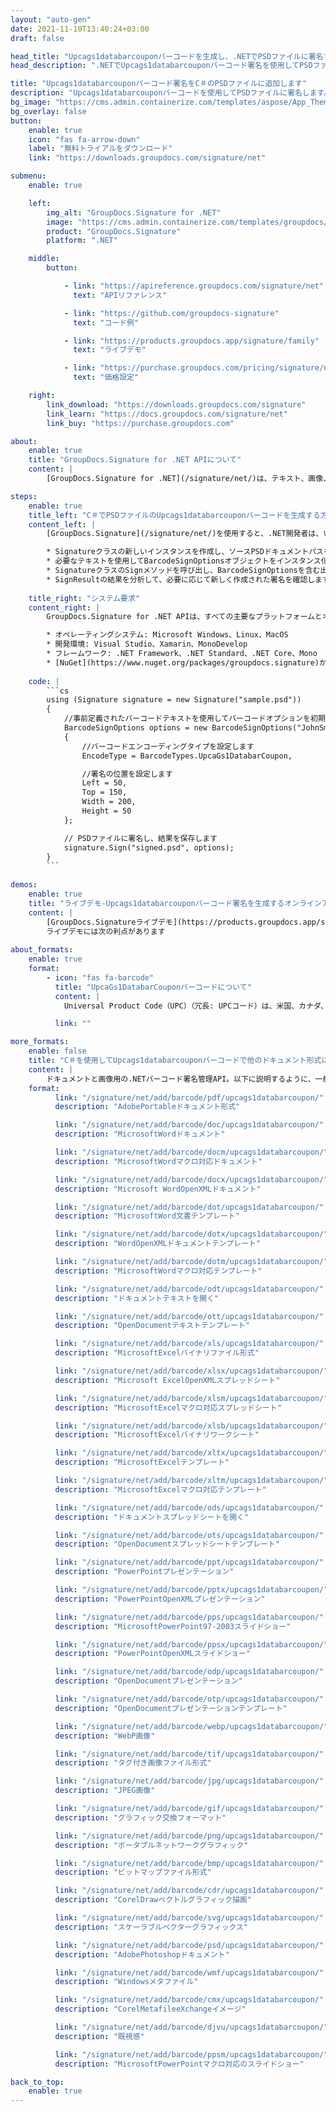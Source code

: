 ```yaml
---
layout: "auto-gen"
date: 2021-11-10T13:40:24+03:00
draft: false

head_title: "Upcags1databarcouponバーコードを生成し、.NETでPSDファイルに署名する|署名文書"
head_description: ".NETでUpcags1databarcouponバーコード署名を使用してPSDファイルに署名する-人気のあるビジネスドキュメントや画像ファイル形式にバーコードを追加する."

title: "Upcags1databarcouponバーコード署名をC＃のPSDファイルに追加します"
description: "Upcags1databarcouponバーコードを使用してPSDファイルに署名します。署名プロパティを操作し、ニーズに合ったドキュメント内で高度な署名オプションを設定します."
bg_image: "https://cms.admin.containerize.com/templates/aspose/App_Themes/V3/images/bg/header1.png"
bg_overlay: false
button:
    enable: true
    icon: "fas fa-arrow-down"
    label: "無料トライアルをダウンロード"
    link: "https://downloads.groupdocs.com/signature/net"

submenu:
    enable: true

    left:
        img_alt: "GroupDocs.Signature for .NET"
        image: "https://cms.admin.containerize.com/templates/groupdocs/images/product-logos/90x90-noborder/groupdocs-signature-net.png"
        product: "GroupDocs.Signature"
        platform: ".NET"

    middle:
        button:

            - link: "https://apireference.groupdocs.com/signature/net"
              text: "APIリファレンス"

            - link: "https://github.com/groupdocs-signature"
              text: "コード例"

            - link: "https://products.groupdocs.app/signature/family"
              text: "ライブデモ"

            - link: "https://purchase.groupdocs.com/pricing/signature/net"
              text: "価格設定"

    right:
        link_download: "https://downloads.groupdocs.com/signature"
        link_learn: "https://docs.groupdocs.com/signature/net"
        link_buy: "https://purchase.groupdocs.com"

about:
    enable: true
    title: "GroupDocs.Signature for .NET APIについて"
    content: |
        [GroupDocs.Signature for .NET](/signature/net/)は、テキスト、画像、バーコード、スタンプ、フォームフィールド、QRコード、メタデータなどのさまざまな署名タイプを使用してデジタルドキュメントに電子署名するネイティブ.NETAPIです。ユーザーは、PDF、Microsoft Word、Excelワークシート、PowerPointプレゼンテーション、Adobe Photoshop、メタファイル、および画像ファイル形式内のデジタル署名を追加、編集、検証、削除、および検索でき、必要に応じて署名プロパティをカスタマイズするための追加サポートがあります。

steps:
    enable: true
    title_left: "C＃でPSDファイルのUpcags1databarcouponバーコードを生成する方法"
    content_left: |
        [GroupDocs.Signature](/signature/net/)を使用すると、.NET開発者は、いくつかの簡単な手順を実行することで、アプリケーション内のPSDファイルにUpcags1databarcouponバーコードを簡単に追加できます。

        * Signatureクラスの新しいインスタンスを作成し、ソースPSDドキュメントパスをコンストラクターパラメーターとして渡します。
        * 必要なテキストを使用してBarcodeSignOptionsオブジェクトをインスタンス化し、EncodeTypeプロパティをUpcaGs1DatabarCouponに設定します。
        * SignatureクラスのSignメソッドを呼び出し、BarcodeSignOptionsを含む出力PSDファイル名を渡します。
        * SignResultの結果を分析して、必要に応じて新しく作成された署名を確認します。
        
    title_right: "システム要求"
    content_right: |
        GroupDocs.Signature for .NET APIは、すべての主要なプラットフォームとオペレーティングシステムでサポートされています。以下のコードを実行する前に、システムに次の前提条件がインストールされていることを確認してください。

        * オペレーティングシステム: Microsoft Windows、Linux、MacOS
        * 開発環境: Visual Studio、Xamarin、MonoDevelop
        * フレームワーク: .NET Framework、.NET Standard、.NET Core、Mono
        * [NuGet](https://www.nuget.org/packages/groupdocs.signature)からGroupDocs.Signaturefor.NETの最新バージョンをダウンロードします
        
    code: |
        ```cs
        using (Signature signature = new Signature("sample.psd"))
        {
            //事前定義されたバーコードテキストを使用してバーコードオプションを初期化します
            BarcodeSignOptions options = new BarcodeSignOptions("JohnSmith")
            {
                //バーコードエンコーディングタイプを設定します
                EncodeType = BarcodeTypes.UpcaGs1DatabarCoupon,

                //署名の位置を設定します
                Left = 50,
                Top = 150,
                Width = 200,
                Height = 50
            };

            // PSDファイルに署名し、結果を保存します 
            signature.Sign("signed.psd", options);
        }
        ```
        
demos:
    enable: true
    title: "ライブデモ-Upcags1databarcouponバーコード署名を生成するオンラインアプリ"
    content: |
        [GroupDocs.Signatureライブデモ](https://products.groupdocs.app/signature/family)サイトにアクセスして、Upcags1databarcouponバーコードをPSDファイルに今すぐ追加してください。  
        ライブデモには次の利点があります
        
about_formats:
    enable: true
    format:
        - icon: "fas fa-barcode"
          title: "UpcaGs1DatabarCouponバーコードについて"
          content: |
            Universal Product Code（UPC）（冗長: UPCコード）は、米国、カナダ、ヨーロッパ、オーストラリア、ニュージーランド、およびその他の国で店舗の貿易品目を追跡するために広く使用されているバーコード記号です。 UPC-A GS1 DataBarクーポンは、UPC-Aパーツ（各取引アイテムに一意に割り当てられる12桁の数字）とDataBar追加コードで構成されます。

          link: ""

more_formats:
    enable: false
    title: "C＃を使用してUpcags1databarcouponバーコードで他のドキュメント形式に署名する"
    content: |
        ドキュメントと画像用の.NETバーコード署名管理API。以下に説明するように、一般的なファイル形式のいくつかにバーコード署名を追加します。
    format: 
          link: "/signature/net/add/barcode/pdf/upcags1databarcoupon/"
          description: "AdobePortableドキュメント形式"

          link: "/signature/net/add/barcode/doc/upcags1databarcoupon/"
          description: "MicrosoftWordドキュメント"

          link: "/signature/net/add/barcode/docm/upcags1databarcoupon/"
          description: "MicrosoftWordマクロ対応ドキュメント"

          link: "/signature/net/add/barcode/docx/upcags1databarcoupon/"
          description: "Microsoft WordOpenXMLドキュメント"

          link: "/signature/net/add/barcode/dot/upcags1databarcoupon/"
          description: "MicrosoftWord文書テンプレート"

          link: "/signature/net/add/barcode/dotx/upcags1databarcoupon/"
          description: "WordOpenXMLドキュメントテンプレート"

          link: "/signature/net/add/barcode/dotm/upcags1databarcoupon/"
          description: "MicrosoftWordマクロ対応テンプレート"       

          link: "/signature/net/add/barcode/odt/upcags1databarcoupon/"
          description: "ドキュメントテキストを開く"

          link: "/signature/net/add/barcode/ott/upcags1databarcoupon/"
          description: "OpenDocumentテキストテンプレート"

          link: "/signature/net/add/barcode/xls/upcags1databarcoupon/"
          description: "MicrosoftExcelバイナリファイル形式"

          link: "/signature/net/add/barcode/xlsx/upcags1databarcoupon/"
          description: "Microsoft ExcelOpenXMLスプレッドシート"

          link: "/signature/net/add/barcode/xlsm/upcags1databarcoupon/"
          description: "MicrosoftExcelマクロ対応スプレッドシート"

          link: "/signature/net/add/barcode/xlsb/upcags1databarcoupon/"
          description: "MicrosoftExcelバイナリワークシート"

          link: "/signature/net/add/barcode/xltx/upcags1databarcoupon/"
          description: "MicrosoftExcelテンプレート"

          link: "/signature/net/add/barcode/xltm/upcags1databarcoupon/"
          description: "MicrosoftExcelマクロ対応テンプレート"

          link: "/signature/net/add/barcode/ods/upcags1databarcoupon/"
          description: "ドキュメントスプレッドシートを開く"

          link: "/signature/net/add/barcode/ots/upcags1databarcoupon/"
          description: "OpenDocumentスプレッドシートテンプレート"

          link: "/signature/net/add/barcode/ppt/upcags1databarcoupon/"
          description: "PowerPointプレゼンテーション"

          link: "/signature/net/add/barcode/pptx/upcags1databarcoupon/"
          description: "PowerPointOpenXMLプレゼンテーション"

          link: "/signature/net/add/barcode/pps/upcags1databarcoupon/"
          description: "MicrosoftPowerPoint97-2003スライドショー"

          link: "/signature/net/add/barcode/ppsx/upcags1databarcoupon/"
          description: "PowerPointOpenXMLスライドショー"                              

          link: "/signature/net/add/barcode/odp/upcags1databarcoupon/"
          description: "OpenDocumentプレゼンテーション"

          link: "/signature/net/add/barcode/otp/upcags1databarcoupon/"
          description: "OpenDocumentプレゼンテーションテンプレート"

          link: "/signature/net/add/barcode/webp/upcags1databarcoupon/"
          description: "WebP画像"

          link: "/signature/net/add/barcode/tif/upcags1databarcoupon/"
          description: "タグ付き画像ファイル形式"

          link: "/signature/net/add/barcode/jpg/upcags1databarcoupon/"
          description: "JPEG画像"

          link: "/signature/net/add/barcode/gif/upcags1databarcoupon/"
          description: "グラフィック交換フォーマット"

          link: "/signature/net/add/barcode/png/upcags1databarcoupon/"
          description: "ポータブルネットワークグラフィック"

          link: "/signature/net/add/barcode/bmp/upcags1databarcoupon/"
          description: "ビットマップファイル形式"

          link: "/signature/net/add/barcode/cdr/upcags1databarcoupon/"
          description: "CorelDrawベクトルグラフィック描画"

          link: "/signature/net/add/barcode/svg/upcags1databarcoupon/"
          description: "スケーラブルベクターグラフィックス"

          link: "/signature/net/add/barcode/psd/upcags1databarcoupon/"
          description: "AdobePhotoshopドキュメント"

          link: "/signature/net/add/barcode/wmf/upcags1databarcoupon/"
          description: "Windowsメタファイル"        

          link: "/signature/net/add/barcode/cmx/upcags1databarcoupon/"
          description: "CorelMetafileeXchangeイメージ"

          link: "/signature/net/add/barcode/djvu/upcags1databarcoupon/"
          description: "既視感"

          link: "/signature/net/add/barcode/ppsm/upcags1databarcoupon/"
          description: "MicrosoftPowerPointマクロ対応のスライドショー"

back_to_top:
    enable: true
---
```

